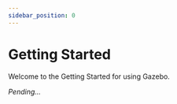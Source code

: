 ```yaml
---
sidebar_position: 0
---
```


# Getting Started
Welcome to the Getting Started for using Gazebo.

*Pending...*
